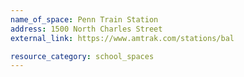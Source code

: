 ```yaml
---
name_of_space: Penn Train Station
address: 1500 North Charles Street
external_link: https://www.amtrak.com/stations/bal

resource_category: school_spaces
---
```

